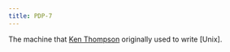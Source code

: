 ```yaml
---
title: PDP-7
---
```


The machine that [Ken Thompson] originally used to write [Unix].

[Ken Thompson]: ./

